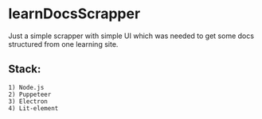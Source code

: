 # learnDocsScrapper
Just a simple scrapper with simple UI which was needed to get some docs structured from one learning site.

## Stack:
    1) Node.js
    2) Puppeteer
    3) Electron
    4) Lit-element